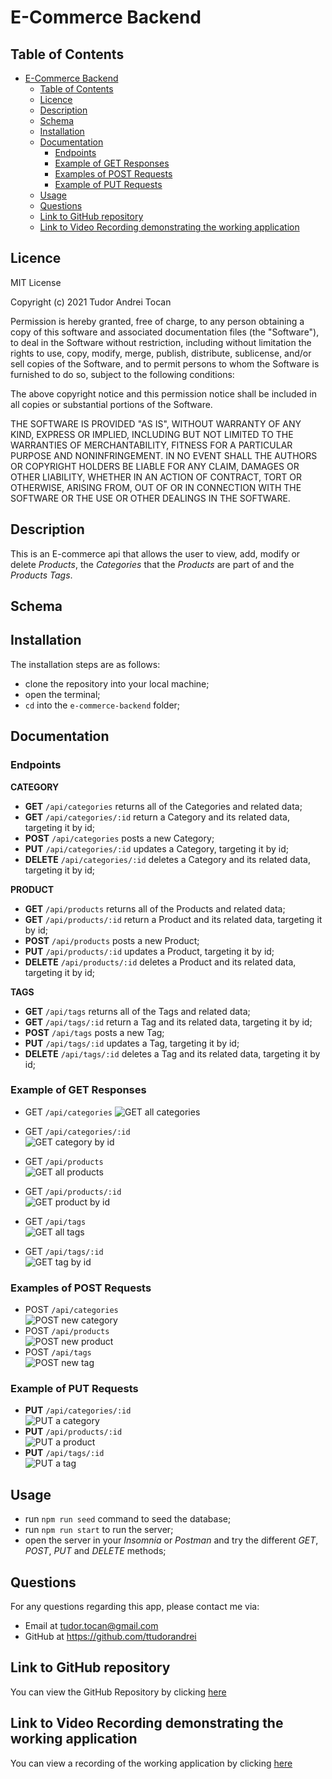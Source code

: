 # E-Commerce Backend

## Table of Contents

- [E-Commerce Backend](#e-commerce-backend)
  - [Table of Contents](#table-of-contents)
  - [Licence](#licence)
  - [Description](#description)
  - [Schema](#schema)
  - [Installation](#installation)
  - [Documentation](#documentation)
    - [Endpoints](#endpoints)
    - [Example of GET Responses](#example-of-get-responses)
    - [Examples of POST Requests](#examples-of-post-requests)
    - [Example of PUT Requests](#example-of-put-requests)
  - [Usage](#usage)
  - [Questions](#questions)
  - [Link to GitHub repository](#link-to-github-repository)
  - [Link to Video Recording demonstrating the working application](#link-to-video-recording-demonstrating-the-working-application)

## Licence

MIT License

Copyright (c) 2021 Tudor Andrei Tocan

Permission is hereby granted, free of charge, to any person obtaining a copy
of this software and associated documentation files (the "Software"), to deal
in the Software without restriction, including without limitation the rights
to use, copy, modify, merge, publish, distribute, sublicense, and/or sell
copies of the Software, and to permit persons to whom the Software is
furnished to do so, subject to the following conditions:

The above copyright notice and this permission notice shall be included in all
copies or substantial portions of the Software.

THE SOFTWARE IS PROVIDED "AS IS", WITHOUT WARRANTY OF ANY KIND, EXPRESS OR
IMPLIED, INCLUDING BUT NOT LIMITED TO THE WARRANTIES OF MERCHANTABILITY,
FITNESS FOR A PARTICULAR PURPOSE AND NONINFRINGEMENT. IN NO EVENT SHALL THE
AUTHORS OR COPYRIGHT HOLDERS BE LIABLE FOR ANY CLAIM, DAMAGES OR OTHER
LIABILITY, WHETHER IN AN ACTION OF CONTRACT, TORT OR OTHERWISE, ARISING FROM,
OUT OF OR IN CONNECTION WITH THE SOFTWARE OR THE USE OR OTHER DEALINGS IN THE
SOFTWARE.

## Description

This is an E-commerce api that allows the user to view, add, modify or delete _Products_, the _Categories_ that the _Products_ are part of and the _Products Tags_.

## Schema

## Installation

The installation steps are as follows:

- clone the repository into your local machine;
- open the terminal;
- `cd` into the `e-commerce-backend` folder;

## Documentation

### Endpoints

**CATEGORY**

- **GET** `/api/categories` returns all of the Categories and related data;
- **GET** `/api/categories/:id` return a Category and its related data, targeting it by id;
- **POST** `/api/categories` posts a new Category;
- **PUT** `/api/categories/:id` updates a Category, targeting it by id;
- **DELETE** `/api/categories/:id` deletes a Category and its related data, targeting it by id;

**PRODUCT**

- **GET** `/api/products` returns all of the Products and related data;
- **GET** `/api/products/:id` return a Product and its related data, targeting it by id;
- **POST** `/api/products` posts a new Product;
- **PUT** `/api/products/:id` updates a Product, targeting it by id;
- **DELETE** `/api/products/:id` deletes a Product and its related data, targeting it by id;

**TAGS**

- **GET** `/api/tags` returns all of the Tags and related data;
- **GET** `/api/tags/:id` return a Tag and its related data, targeting it by id;
- **POST** `/api/tags` posts a new Tag;
- **PUT** `/api/tags/:id` updates a Tag, targeting it by id;
- **DELETE** `/api/tags/:id` deletes a Tag and its related data, targeting it by id;

### Example of GET Responses

- GET `/api/categories`
  ![GET all categories](./public/assets/images/GET-all-categories.PNG)

- GET `/api/categories/:id`  
  ![GET category by id](./public/assets/images/GET-category-by-ID.PNG)

- GET `/api/products`  
  ![GET all products](./public/assets/images/GET-all-products.PNG)

- GET `/api/products/:id`  
  ![GET product by id](./public/assets/images/Get-product-by-ID.PNG)

- GET `/api/tags`  
  ![GET all tags](./public/assets/images/GET-all-tags.PNG)

- GET `/api/tags/:id`  
  ![GET tag by id](./public/assets/images/GET-Tag-by-ID.PNG)

### Examples of POST Requests

- POST `/api/categories`  
  ![POST new category](./public/assets/images/POST-new-category.PNG)
- POST `/api/products`  
  ![POST new product](./public/assets/images/POST-new-product.PNG)
- POST `/api/tags`  
  ![POST new tag](./public/assets/images/POST-new-tag.PNG)

### Example of PUT Requests

- **PUT** `/api/categories/:id`  
  ![PUT a category](./public/assets/images/PUT-category.PNG)
- **PUT** `/api/products/:id`  
  ![PUT a product](./public/assets/images/PUT-product.PNG)
- **PUT** `/api/tags/:id`  
  ![PUT a tag](./public/assets/images/PUT-tag.PNG)

## Usage

- run `npm run seed` command to seed the database;
- run `npm run start` to run the server;
- open the server in your _Insomnia_ or _Postman_ and try the different _GET_, _POST_, _PUT_ and _DELETE_ methods;

## Questions

For any questions regarding this app, please contact me via:

- Email at tudor.tocan@gmail.com
- GitHub at <https://github.com/ttudorandrei>

## Link to GitHub repository

You can view the GitHub Repository by clicking [here](https://github.com/ttudorandrei/e-commerce-backend)

## Link to Video Recording demonstrating the working application

You can view a recording of the working application by clicking [here](#)
